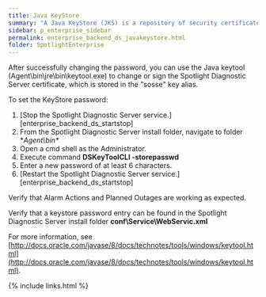```yaml
---
title: Java KeyStore
summary: "A Java KeyStore (JKS) is a repository of security certificates."
sidebar: p_enterprise_sidebar
permalink: enterprise_backend_ds_javakeystore.html
folder: SpotlightEnterprise
---
```


After successfully changing the password, you can use the Java keytool (Agent\bin\jre\bin\keytool.exe) to change or sign the Spotlight Diagnostic Server certificate, which is stored in the "sosse" key alias.

To set the KeyStore password:

1. [Stop the Spotlight Diagnostic Server service.][enterprise_backend_ds_startstop]
2. From the Spotlight Diagnostic Server install folder, navigate to folder **Agent\bin\**
3. Open a cmd shell as the Administrator.
4. Execute command **DSKeyToolCLI -storepasswd**
5. Enter a new password of at least 6 characters.
6. [Restart the Spotlight Diagnostic Server service.][enterprise_backend_ds_startstop]

Verify that Alarm Actions and Planned Outages are working as expected.

Verify that a keystore password entry can be found in the Spotlight Diagnostic Server install folder **conf\Service\WebServic.xml**

For more information, see [http://docs.oracle.com/javase/8/docs/technotes/tools/windows/keytool.html](http://docs.oracle.com/javase/8/docs/technotes/tools/windows/keytool.html).

{% include links.html %}
